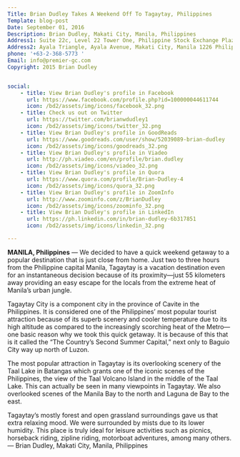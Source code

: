 ```yaml
---
Title: Brian Dudley Takes A Weekend Off To Tagaytay, Philippines
Template: blog-post
Date: September 01, 2016
Description: Brian Dudley, Makati City, Manila, Philippines
Address1: Suite 22c, Level 22 Tower One, Philippine Stock Exchange Plaza
Address2: Ayala Triangle, Ayala Avenue, Makati City, Manila 1226 Philippines 
phone: '+63-2-368-5773 '
Email: info@premier-gc.com
Copyright: 2015 Brian Dudley


social:
    - title: View Brian Dudley's profile in Facebook
      url: https://www.facebook.com/profile.php?id=100000044611744
      icon: /bd2/assets/img/icons/facebook_32.png
    - title: Check us out on Twitter
      url: https://twitter.com/brianwdudley1
      icon: /bd2/assets/img/icons/twitter_32.png
    - title: View Brian Dudley's profile in GoodReads
      url: https://www.goodreads.com/user/show/52039089-brian-dudley
      icon: /bd2/assets/img/icons/goodreads_32.png
    - title: View Brian Dudley's profile in Viadeo
      url: http://ph.viadeo.com/en/profile/brian.dudley
      icon: /bd2/assets/img/icons/viadeo_32.png
    - title: View Brian Dudley's profile in Quora
      url: https://www.quora.com/profile/Brian-Dudley-4
      icon: /bd2/assets/img/icons/quora_32.png
    - title: View Brian Dudley's profile in ZoomInfo
      url: http://www.zoominfo.com/z/BrianDudley
      icon: /bd2/assets/img/icons/zoominfo_32.png
    - title: View Brian Dudley's profile in LinkedIn
      url: https://ph.linkedin.com/in/brian-dudley-6b317851
      icon: /bd2/assets/img/icons/linkedin_32.png

---
```







__MANILA, Philippines__ — We decided to have a quick weekend getaway to a popular destination that is just close from home. Just two to three hours from the Philippine capital Manila, Tagaytay is a vacation destination even for an instantaneous decision because of its proximity—just 55 kilometers away providing an easy escape for the locals from the extreme heat of Manila’s urban jungle.

Tagaytay City is a component city in the province of Cavite in the Philippines. It is considered one of the Philippines’ most popular tourist attraction because of its superb scenery and cooler temperature due to its high altitude as compared to the increasingly scorching heat of the Metro—one basic reason why we took this quick getaway. It is because of this that is it called the “The Country’s Second Summer Capital,” next only to Baguio City way up north of Luzon.

The most popular attraction in Tagaytay is its overlooking scenery of the Taal Lake in Batangas which grants one of the iconic scenes of the Philippines, the view of the Taal Volcano Island in the middle of the Taal Lake. This can actually be seen in many viewpoints in Tagaytay. We also overlooked scenes of the Manila Bay to the north and Laguna de Bay to the east.

Tagaytay’s mostly forest and open grassland surroundings gave us that extra relaxing mood. We were surrounded by mists due to its lower humidity. This place is truly ideal for leisure activities such as picnics, horseback riding, zipline riding, motorboat adventures, among many others. — Brian Dudley, Makati City, Manila, Philippines